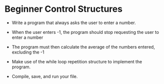 # Beginner Control Structures

+ Write a program that always asks the user to enter a number.
  
+ When the user enters -1, the program should stop requesting the user to
enter a number

+ The program must then calculate the average of the numbers entered, excluding the -1

+ Make use of the while loop repetition structure to implement the program.

+ Compile, save, and run your file.
